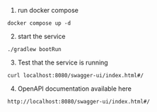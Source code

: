 1. run docker compose
```
docker compose up -d
```
2. start the service
```
./gradlew bootRun
```

3. Test that the service is running
```
curl localhost:8080/swagger-ui/index.html#/
```

4. OpenAPI documentation available here
```
http://localhost:8080/swagger-ui/index.html#/
```